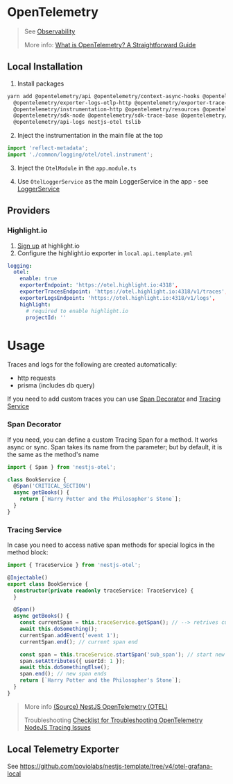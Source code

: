 # OpenTelemetry

> See [Observability](docs/template/05_Observability.md)
>
> More info: [What is OpenTelemetry? A Straightforward Guide](https://www.aspecto.io/blog/what-is-opentelemetry-the-infinitive-guide/)


## Local Installation

1. Install packages

```bash
yarn add @opentelemetry/api @opentelemetry/context-async-hooks @opentelemetry/core \
  @opentelemetry/exporter-logs-otlp-http @opentelemetry/exporter-trace-otlp-http \
  @opentelemetry/instrumentation-http @opentelemetry/resources @opentelemetry/sdk-logs \
  @opentelemetry/sdk-node @opentelemetry/sdk-trace-base @opentelemetry/semantic-conventions\
  @opentelemetry/api-logs nestjs-otel tslib
```

2. Inject the instrumentation in the main file at the top

```typescript
import 'reflect-metadata';
import './common/logging/otel/otel.instrument';
```

3. Inject the `OtelModule` in the `app.module.ts`

4. Use `OtelLoggerService` as the main LoggerService in the app - see [LoggerService](docs/template/05_Observability.md)

## Providers

### Highlight.io

1. [Sign up](https://www.highlight.io/) at highlight.io
2. Configure the highlight.io exporter in `local.api.template.yml`

```yaml
logging:
  otel:
    enable: true
    exporterEndpoint: 'https://otel.highlight.io:4318',
    exporterTracesEndpoint: 'https://otel.highlight.io:4318/v1/traces',
    exporterLogsEndpoint: 'https://otel.highlight.io:4318/v1/logs',
    highlight:
      # required to enable highlight.io
      projectId: ''
```

# Usage

Traces and logs for the following are created automatically:

- http requests
- prisma (includes db query)

If you need to add custom traces you can use [Span Decorator](#span-decorator) and [Tracing Service](#tracing-service)

### Span Decorator

If you need, you can define a custom Tracing Span for a method. It works async or sync. Span takes its name from the
parameter; but by default, it is the same as the method's name

```typescript
import { Span } from 'nestjs-otel';

class BookService {
  @Span('CRITICAL_SECTION')
  async getBooks() {
    return [`Harry Potter and the Philosopher's Stone`];
  }
}
```

### Tracing Service

In case you need to access native span methods for special logics in the method block:

```typescript
import { TraceService } from 'nestjs-otel';

@Injectable()
export class BookService {
  constructor(private readonly traceService: TraceService) {
  }

  @Span()
  async getBooks() {
    const currentSpan = this.traceService.getSpan(); // --> retrives current span, comes from http or @Span
    await this.doSomething();
    currentSpan.addEvent('event 1');
    currentSpan.end(); // current span end

    const span = this.traceService.startSpan('sub_span'); // start new span
    span.setAttributes({ userId: 1 });
    await this.doSomethingElse();
    span.end(); // new span ends
    return [`Harry Potter and the Philosopher's Stone`];
  }
}
```

> More info [(Source) NestJS OpenTelemetry (OTEL)](https://github.com/pragmaticivan/nestjs-otel)
>
> Troubleshooting [Checklist for Troubleshooting OpenTelemetry NodeJS Tracing Issues](https://www.aspecto.io/blog/checklist-for-troubleshooting-opentelemetry-nodejs-tracing-issues/)

## Local Telemetry Exporter

See https://github.com/poviolabs/nestjs-template/tree/v4/otel-grafana-local
